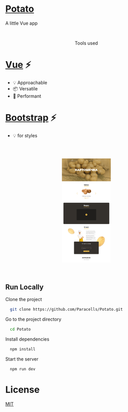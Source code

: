 # [Potato](https://kind-lamport-909fbc.netlify.app/)

A little Vue app

<br/>
<p align="center">Tools used</p>

# [Vue](https://v3.vuejs.org/) ⚡

- 💡 Approachable
- 📦 Versatile
- 🔑 Performant
  <br>

# [Bootstrap](https://getbootstrap.com/) ⚡

- 💡 for styles

<br/>

<br/>
<p align="center">
<img src="page.png" height="30%" width="30%">
</p>
<br/>

## Run Locally

Clone the project

```bash
  git clone https://github.com/Paracells/Potato.git
```

Go to the project directory

```bash
  cd Potato
```

Install dependencies

```bash
  npm install
```

Start the server

```bash
  npm run dev
```

# License

[MIT](https://choosealicense.com/licenses/mit/)
